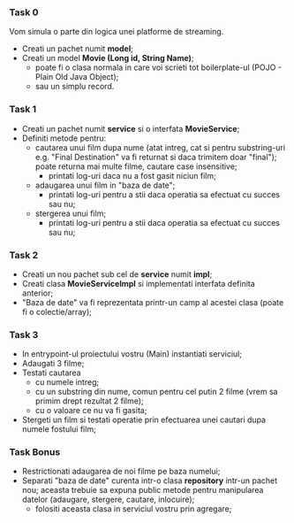 ### Task 0
Vom simula o parte din logica unei platforme de streaming.
- Creati un pachet numit **model**;
- Creati un model **Movie (Long id, String Name)**;
  - poate fi o clasa normala in care voi scrieti tot boilerplate-ul (POJO - Plain Old Java Object);
  - sau un simplu record.

### Task 1
- Creati un pachet numit **service** si o interfata **MovieService**;
- Definiti metode pentru:
  - cautarea unui film dupa nume (atat intreg, cat si pentru substring-uri e.g. "Final Destination" va fi returnat si daca trimitem doar "final"); poate returna mai multe filme, cautare case insensitive;
    - printati log-uri daca nu a fost gasit niciun film;
  - adaugarea unui film in "baza de date";
    - printati log-uri pentru a stii daca operatia sa efectuat cu succes sau nu;
  - stergerea unui film;
    - printati log-uri pentru a stii daca operatia sa efectuat cu succes sau nu;
  
### Task 2
- Creati un nou pachet sub cel de **service** numit **impl**;
- Creati clasa **MovieServiceImpl** si implementati interfata definita anterior;
- "Baza de date" va fi reprezentata printr-un camp al acestei clasa (poate fi o colectie/array);

### Task 3
- In entrypoint-ul proiectului vostru (Main) instantiati serviciul;
- Adaugati 3 filme;
- Testati cautarea
  - cu numele intreg;
  - cu un substring din nume, comun pentru cel putin 2 filme (vrem sa primim drept rezultat 2 filme);
  - cu o valoare ce nu va fi gasita;
- Stergeti un film si testati operatie prin efectuarea unei cautari dupa numele fostului film;

### Task Bonus
- Restrictionati adaugarea de noi filme pe baza numelui;
- Separati "baza de date" curenta intr-o clasa **repository** intr-un pachet nou; aceasta trebuie sa expuna public metode pentru manipularea datelor (adaugare, stergere, cautare, inlocuire);
  - folositi aceasta clasa in serviciul vostru prin agregare;